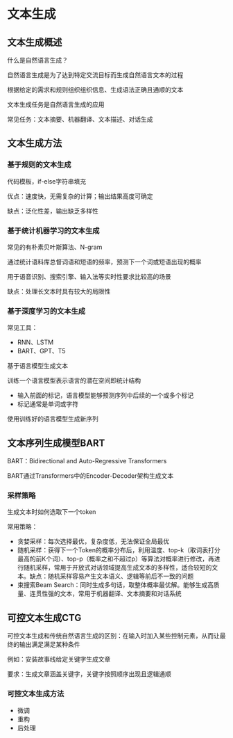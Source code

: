 # 文本生成

<!-- toc -->

## 文本生成概述

什么是自然语言生成？

自然语言生成是为了达到特定交流目标而生成自然语言文本的过程

根据给定的需求和规则组织组织信息、生成语法正确且通顺的文本

文本生成任务是自然语言生成的应用

常见任务：文本摘要、机器翻译、文本描述、对话生成

## 文本生成方法


### 基于规则的文本生成

代码模板，if-else字符串填充

优点：速度快，无需复杂的计算；输出结果高度可确定

缺点：泛化性差，输出缺乏多样性

### 基于统计机器学习的文本生成

常见的有朴素贝叶斯算法、N-gram

通过统计语料库总督词语和短语的频率，预测下一个词或短语出现的概率

用于语音识别、搜索引擎、输入法等实时性要求比较高的场景

缺点：处理长文本时具有较大的局限性
### 基于深度学习的文本生成

常见工具：

- RNN、LSTM
- BART、GPT、T5

基于语言模型生成文本

训练一个语言模型表示语言的潜在空间即统计结构
- 输入前面的标记，语言模型能够预测序列中后续的一个或多个标记
- 标记通常是单词或字符

使用训练好的语言模型生成新序列
## 文本序列生成模型BART

BART：Bidirectional and Auto-Regressive Transformers

BART通过Transformers中的Encoder-Decoder架构生成文本

### 采样策略

生成文本时如何选取下一个token

常用策略：

- 贪婪采样：每次选择最优，复杂度低，无法保证全局最优
- 随机采样：获得下一个Token的概率分布后，利用温度、top-k（取词表打分最高的前K个词）、top-p（概率之和不超过p）等算法对概率进行修改，再进行随机采样，常用于开放式对话领域提高生成文本的多样性，适合较短的文本。缺点：随机采样容易产生文本语义、逻辑等前后不一致的问题
- 束搜索Beam Search：同时生成多句话，取整体概率最优解。能够生成高质量、连贯性强的文本，常用于机器翻译、文本摘要和对话系统


## 可控文本生成CTG

可控文本生成和传统自然语言生成的区别：在输入时加入某些控制元素，从而让最终的输出满足满足某种条件

例如：安装故事线给定关键字生成文章

要求：生成文章涵盖关键字，关键字按照顺序出现且逻辑通顺

### 可控文本生成方法

- 微调
- 重构
- 后处理
